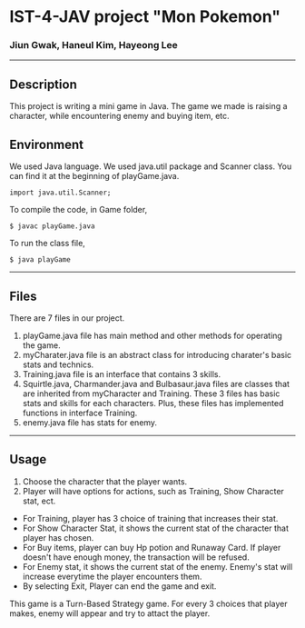 # IST-4-JAV project "Mon Pokemon"
### Jiun Gwak, Haneul Kim, Hayeong Lee
---------------
## Description
This project is writing a mini game in Java. The game we made is raising a character, while encountering enemy and buying item, etc.

## Environment
We used Java language.
We used java.util package and Scanner class.
You can find it at the beginning of playGame.java.
``` 
import java.util.Scanner;
```   

To compile the code, in Game folder,
```
$ javac playGame.java
```

To run the class file, 
```
$ java playGame
```  

---------------------
## Files 
There are 7 files in our project.
1. playGame.java file has main method and other methods for operating the game.
2. myCharater.java file is an abstract class for introducing charater's basic stats and technics. 
3. Training.java file is an interface that contains 3 skills.
4. Squirtle.java, Charmander.java and Bulbasaur.java files are classes that are inherited from myCharacter and Training. 
  These 3 files has basic stats and skills for each characters. Plus, these files has implemented functions in interface Training.
5. enemy.java file has stats for enemy.

---------------------
## Usage
1. Choose the character that the player wants.
2. Player will have options for actions, such as Training, Show Character stat, ect.
  + For Training, player has 3 choice of training that increases their stat.
  + For Show Character Stat, it shows the current stat of the character that player has chosen.
  + For Buy items, player can buy Hp potion and Runaway Card. If player doesn't have enough money, the transaction will be refused.
  + For Enemy stat, it shows the current stat of the enemy. Enemy's stat will increase everytime the player encounters them.
  + By selecting Exit, Player can end the game and exit.

This game is a Turn-Based Strategy game. For every 3 choices that player makes, enemy will appear and try to attact the player.

